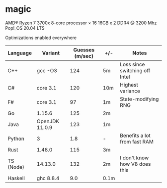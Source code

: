 # magic

AMD® Ryzen 7 3700x 8-core processor × 16
16GB x 2 DDR4 @ 3200 Mhz
Pop!\_OS 20.04 LTS

Optimizations enabled everywhere

| Language  | Variant        | Guesses (m/sec) | +/-  | Notes                          |
| --------- | -------------- | --------------- | ---- | ------------------------------ |
| C++       | gcc -O3        | 124             | 5m   | Loss since switching off Intel |
| C#        | core 3.1       | 120             | 10m  | Highest variance               |
| F#        | core 3.1       | 97              | 1m   | State-modifying RNG            |
| Go        | 1.15.6         | 125             | 2m   |
| Java      | OpenJDK 11.0.9 | 123             | 1m   |
| Python    | 3              | 1.8             | -    | Benefits a lot from fast RAM   |
| Rust      | 1.48.0         | 115             | 3m   |
| TS (Node) | 14.13.0        | 132             | 2m   | I don't know how V8 does this  |
| Haskell   | ghc 8.8.4      | 9.0             | 0.1m |
